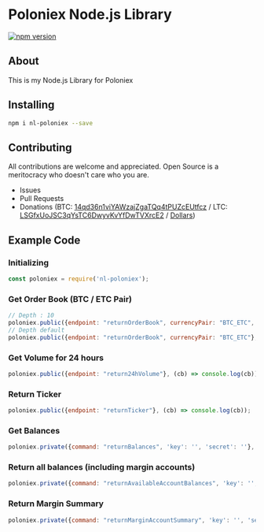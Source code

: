 # Poloniex Node.js Library

[![npm version](https://badge.fury.io/js/nl-poloniex.svg)](https://badge.fury.io/js/nl-poloniex)

## About

This is my Node.js Library for Poloniex

## Installing

```bash
npm i nl-poloniex --save
```

## Contributing

All contributions are welcome and appreciated. Open Source is a meritocracy who doesn't care who you are.

* Issues
* Pull Requests
* Donations (BTC: [14qd36n1viYAWzajZgaTQq4tPUZcEUtfcz](http://blockr.io/address/info/14qd36n1viYAWzajZgaTQq4tPUZcEUtfcz) / LTC: [LSGfxUoJSC3qYsTC6DwyvKvYfDwTVXrcE2](http://ltc.blockr.io/address/info/LSGfxUoJSC3qYsTC6DwyvKvYfDwTVXrcE2) / [Dollars](https://donate.nolim1t.co))

## Example Code

### Initializing

```javascript
const poloniex = require('nl-poloniex');
```

### Get Order Book (BTC / ETC Pair)

```javascript
// Depth : 10
poloniex.public({endpoint: "returnOrderBook", currencyPair: "BTC_ETC", depth: 10}, (cb) => console.log(cb));
// Depth default
poloniex.public({endpoint: "returnOrderBook", currencyPair: "BTC_ETC"}, (cb) => console.log(cb));
```

### Get Volume for 24 hours

```javascript
poloniex.public({endpoint: "return24hVolume"}, (cb) => console.log(cb));
```

### Return Ticker

```javascript
poloniex.public({endpoint: "returnTicker"}, (cb) => console.log(cb));
```

### Get Balances

```javascript
poloniex.private({command: "returnBalances", 'key': '', 'secret': ''}, (cb) => console.log(cb));
```

### Return all balances (including margin accounts)

```javascript
poloniex.private({command: "returnAvailableAccountBalances", 'key': '', 'secret': ''}, (cb) => console.log(cb));
```

### Return Margin Summary

```javascript
poloniex.private({command: "returnMarginAccountSummary", 'key': '', 'secret': ''}, (cb) => console.log(cb));
```
